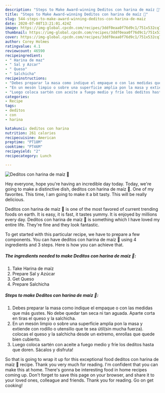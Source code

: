 ```yaml
---
description: "Steps to Make Award-winning Deditos con harina de maíz 🌽"
title: "Steps to Make Award-winning Deditos con harina de maíz 🌽"
slug: 544-steps-to-make-award-winning-deditos-con-harina-de-maiz
date: 2020-07-08T13:21:01.424Z
image: https://img-global.cpcdn.com/recipes/3ddf0eaa0f76d9c1/751x532cq70/deditos-con-harina-de-maiz-🌽-foto-principal.jpg
thumbnail: https://img-global.cpcdn.com/recipes/3ddf0eaa0f76d9c1/751x532cq70/deditos-con-harina-de-maiz-🌽-foto-principal.jpg
cover: https://img-global.cpcdn.com/recipes/3ddf0eaa0f76d9c1/751x532cq70/deditos-con-harina-de-maiz-🌽-foto-principal.jpg
author: Corey Holmes
ratingvalue: 4.1
reviewcount: 46590
recipeingredient:
- " Harina de maz"
- " Sal y Azcar"
- " Queso"
- " Salchicha"
recipeinstructions:
- "Debes preparar la masa como indique el empaque o con las medidas que más gustes. No debe quedar tan seca ni tan aguada. Aparte corta en tiras el queso y la salchicha."
- "En un mesón limpio o sobre una superficie amplia pon la masa y extiende con rodillo o utensilio que te sea útil(sin mucha fuerza). colocas el queso y la salchicha desde un extremo, enrollas que quede bien cubierto."
- "Luego coloca sartén con aceite a fuego medio y fríe los deditos hasta que doren. Sácalos y disfruta!"
categories:
- Recipe
tags:
- deditos
- con
- harina

katakunci: deditos con harina 
nutrition: 261 calories
recipecuisine: American
preptime: "PT18M"
cooktime: "PT46M"
recipeyield: "2"
recipecategory: Lunch

---
```



![Deditos con harina de maíz 🌽](https://img-global.cpcdn.com/recipes/3ddf0eaa0f76d9c1/751x532cq70/deditos-con-harina-de-maiz-🌽-foto-principal.jpg)

Hey everyone, hope you're having an incredible day today. Today, we're going to make a distinctive dish, deditos con harina de maíz 🌽. One of my favorites. This time, I am going to make it a bit tasty. This will be really delicious.

Deditos con harina de maíz 🌽 is one of the most favored of current trending foods on earth. It is easy, it is fast, it tastes yummy. It is enjoyed by millions every day. Deditos con harina de maíz 🌽 is something which I have loved my entire life. They're fine and they look fantastic.




To get started with this particular recipe, we have to prepare a few components. You can have deditos con harina de maíz 🌽 using 4 ingredients and 3 steps. Here is how you can achieve that.

<!--inarticleads1-->

##### The ingredients needed to make Deditos con harina de maíz 🌽:

1. Take  Harina de maíz
1. Prepare  Sal y Azúcar
1. Get  Queso
1. Prepare  Salchicha




<!--inarticleads2-->

##### Steps to make Deditos con harina de maíz 🌽:

1. Debes preparar la masa como indique el empaque o con las medidas que más gustes. No debe quedar tan seca ni tan aguada. Aparte corta en tiras el queso y la salchicha.
1. En un mesón limpio o sobre una superficie amplia pon la masa y extiende con rodillo o utensilio que te sea útil(sin mucha fuerza). colocas el queso y la salchicha desde un extremo, enrollas que quede bien cubierto.
1. Luego coloca sartén con aceite a fuego medio y fríe los deditos hasta que doren. Sácalos y disfruta!




So that is going to wrap it up for this exceptional food deditos con harina de maíz 🌽 recipe. Thank you very much for reading. I'm confident that you can make this at home. There's gonna be interesting food in home recipes coming up. Don't forget to save this page on your browser, and share it to your loved ones, colleague and friends. Thank you for reading. Go on get cooking!
